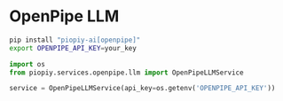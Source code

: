 # OpenPipe LLM

```bash
pip install "piopiy-ai[openpipe]"
export OPENPIPE_API_KEY=your_key
```

```python
import os
from piopiy.services.openpipe.llm import OpenPipeLLMService

service = OpenPipeLLMService(api_key=os.getenv('OPENPIPE_API_KEY'))
```
